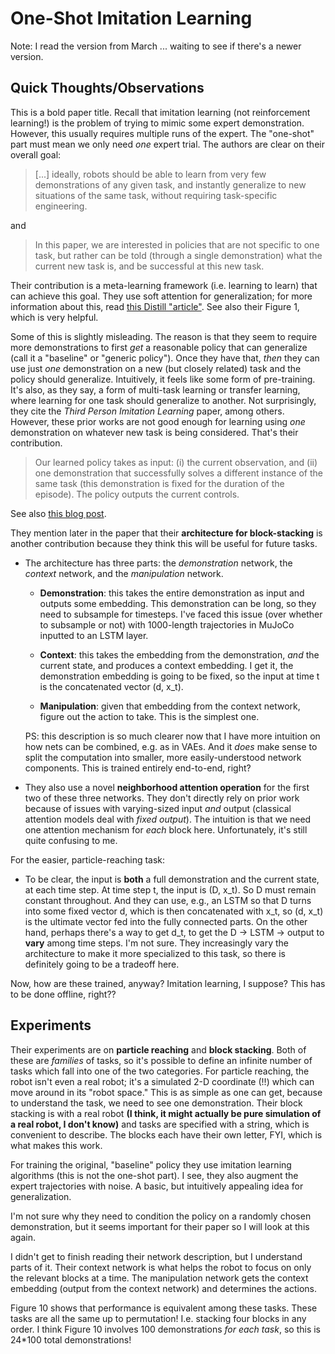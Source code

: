# One-Shot Imitation Learning

Note: I read the version from March ... waiting to see if there's a newer
version.

## Quick Thoughts/Observations

This is a bold paper title. Recall that imitation learning (not reinforcement
learning!) is the problem of trying to mimic some expert demonstration. However,
this usually requires multiple runs of the expert. The "one-shot" part must mean
we only need *one* expert trial.  The authors are clear on their overall goal:

> [...] ideally, robots should be able to learn from very few demonstrations of
> any given task, and instantly generalize to new situations of the same task,
> without requiring task-specific engineering.

and

> In this paper, we are interested in policies that are not specific to one
> task, but rather can be told (through a single demonstration) what the current
> new task is, and be successful at this new task.

Their contribution is a meta-learning framework (i.e. learning to learn) that
can achieve this goal. They use soft attention for generalization; for more
information about this, read [this Distill "article"][1]. See also their Figure
1, which is very helpful.

Some of this is slightly misleading. The reason is that they seem to require
more demonstrations to first *get* a reasonable policy that can generalize (call
it a "baseline" or "generic policy"). Once they have that, *then* they can use
just *one* demonstration on a new (but closely related) task and the policy
should generalize. Intuitively, it feels like some form of pre-training. It's
also, as they say, a form of multi-task learning or transfer learning, where
learning for one task should generalize to another. Not surprisingly, they cite
the *Third Person Imitation Learning* paper, among others. However, these prior
works are not good enough for learning using *one* demonstration on whatever new
task is being considered. That's their contribution.

> Our learned policy takes as input: (i) the current observation, and (ii) one
> demonstration that successfully solves a different instance of the same task
> (this demonstration is fixed for the duration of the episode). The policy
> outputs the current controls.

See also [this blog post][2].

They mention later in the paper that their **architecture for block-stacking**
is another contribution because they think this will be useful for future tasks.

- The architecture has three parts: the *demonstration* network, the *context*
  network, and the *manipulation* network. 

  - **Demonstration**: this takes the entire demonstration as input and outputs
    some embedding. This demonstration can be long, so they need to subsample
    for timesteps. I've faced this issue (over whether to subsample or not) with
    1000-length trajectories in MuJoCo inputted to an LSTM layer.

  - **Context**: this takes the embedding from the demonstration, *and* the
    current state, and produces a context embedding. I get it, the demonstration
    embedding is going to be fixed, so the input at time t is the concatenated
    vector (d, x_t).

  - **Manipulation**: given that embedding from the context network, figure out
    the action to take. This is the simplest one.

  PS: this description is so much clearer now that I have more intuition on
  how nets can be combined, e.g. as in VAEs. And it *does* make sense to split
  the computation into smaller, more easily-understood network components. This
  is trained entirely end-to-end, right?
  
- They also use a novel **neighborhood attention operation** for the first two
  of these three networks.  They don't directly rely on prior work because of
  issues with varying-sized input *and* output (classical attention models deal
  with *fixed output*). The intuition is that we need one attention mechanism
  for *each* block here. Unfortunately, it's still quite confusing to me.

For the easier, particle-reaching task:

- To be clear, the input is **both** a full demonstration and the current state,
  at each time step. At time step t, the input is (D, x_t). So D must remain
  constant throughout. And they can use, e.g., an LSTM so that D turns into
  some fixed vector d, which is then concatenated with x_t, so (d, x_t) is the
  ultimate vector fed into the fully connected parts. On the other hand, perhaps
  there's a way to get d_t, to get the D -> LSTM -> output to **vary** among
  time steps. I'm not sure. They increasingly vary the architecture to make it
  more specialized to this task, so there is definitely going to be a tradeoff
  here.

Now, how are these trained, anyway? Imitation learning, I suppose? This has to
be done offline, right??


## Experiments

Their experiments are on **particle reaching** and **block stacking**. Both of
these are *families* of tasks, so it's possible to define an infinite number of
tasks which fall into one of the two categories. For particle reaching, the
robot isn't even a real robot; it's a simulated 2-D coordinate (!!) which can
move around in its "robot space." This is as simple as one can get, because to
understand the task, we need to see one demonstration. Their block stacking is
with a real robot **(I think, it might actually be pure simulation of a real
robot, I don't know)** and tasks are specified with a string, which is
convenient to describe. The blocks each have their own letter, FYI, which is
what makes this work.

For training the original, "baseline" policy they use imitation learning
algorithms (this is not the one-shot part). I see, they also augment the expert
trajectories with noise. A basic, but intuitively appealing idea for
generalization.

I'm not sure why they need to condition the policy on a randomly chosen
demonstration, but it seems important for their paper so I will look at this
again.

I didn't get to finish reading their network description, but I understand parts
of it. Their context network is what helps the robot to focus on only the
relevant blocks at a time. The manipulation network gets the context embedding
(output from the context network) and determines the actions.

Figure 10 shows that performance is equivalent among these tasks. These tasks
are all the same up to permutation! I.e. stacking four blocks in any order.
I think Figure 10 involves 100 demonstrations *for each task*, so this is 24*100
total demonstrations!


[1]:http://distill.pub/2016/augmented-rnns/
[2]:https://blog.openai.com/robots-that-learn/
